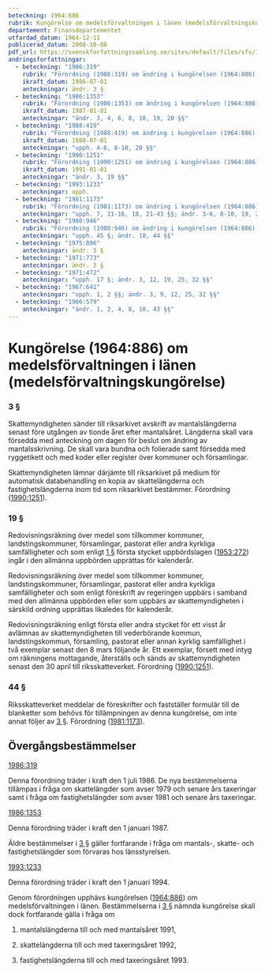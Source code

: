 ```yaml
---
beteckning: 1964:886
rubrik: Kungörelse om medelsförvaltningen i länen (medelsförvaltningskungörelse)
departement: Finansdepartementet
utfardad_datum: 1964-12-11
publicerad_datum: 2008-10-08
pdf_url: https://svenskforfattningssamling.se/sites/default/files/sfs/1964-12/SFS1964-886.pdf
andringsforfattningar:
  - beteckning: "1986:319"
    rubrik: "Förordning (1986:319) om ändring i kungörelsen (1964:886) om medelsförvaltningen i länen (medelsförvaltningskungörelsen)"
    ikraft_datum: 1986-07-01
    anteckningar: ändr. 3 §
  - beteckning: "1986:1353"
    rubrik: "Förordning (1986:1353) om ändring i kungörelsen (1964:886) om medelsförvaltningen i länen (medelsförvaltningskungörelsen)"
    ikraft_datum: 1987-01-01
    anteckningar: "ändr. 3, 4, 6, 8, 10, 19, 20 §§"
  - beteckning: "1988:419"
    rubrik: "Förordning (1988:419) om ändring i kungörelsen (1964:886) om medelsförvaltningen i länen (medelsförvaltningskungörelsen)"
    ikraft_datum: 1988-07-01
    anteckningar: "upph. 4-6, 8-10, 20 §§"
  - beteckning: "1990:1251"
    rubrik: "Förordning (1990:1251) om ändring i kungörelsen (1964:886) om medelsförvaltningen i länen (medelsförvaltningskungörelsen)"
    ikraft_datum: 1991-01-01
    anteckningar: "ändr. 3, 19 §§"
  - beteckning: "1993:1233"
    anteckningar: upph.
  - beteckning: "1981:1173"
    rubrik: "Förordning (1981:1173) om ändring i kungörelsen (1964:886) om medelsförvaltningen i länen (medelsförvaltningskungörelsen)"
    anteckningar: "upph. 7, 11-16, 18, 21-43 §§; ändr. 3-6, 8-10, 19, 20, 44 §§; omtryck"
  - beteckning: "1980:946"
    rubrik: "Förordning (1980:946) om ändring i kungörelsen (1964:886) om medelsförvaltningen i länen (medelsförvaltningskungörelsen)"
    anteckningar: "upph. 45 §; ändr. 10, 44 §§"
  - beteckning: "1975:896"
    anteckningar: ändr. 3 §
  - beteckning: "1971:773"
    anteckningar: ändr. 3 §
  - beteckning: "1971:472"
    anteckningar: "upph. 17 §; ändr. 3, 12, 19, 25, 32 §§"
  - beteckning: "1967:641"
    anteckningar: "upph. 1, 2 §§; ändr. 3, 9, 12, 25, 32 §§"
  - beteckning: "1966:579"
    anteckningar: "ändr. 1, 2, 4, 8, 10, 43 §§"
---
```


# Kungörelse (1964:886) om medelsförvaltningen i länen (medelsförvaltningskungörelse)

### 3 §

Skattemyndigheten sänder till riksarkivet avskrift av mantalslängderna senast före utgången av tionde året efter mantalsåret. Längderna skall vara försedda med anteckning om dagen för beslut om ändring av mantalsskrivning. De skall vara bundna och folierade samt försedda med ryggetikett och med koder eller register över kommuner och församlingar.

Skattemyndigheten lämnar därjämte till riksarkivet på medium för automatisk databehandling en kopia av skattelängderna och fastighetslängderna inom tid som riksarkivet bestämmer. Förordning ([1990:1251](https://selex.se/eli/sfs/1990/1251)).

### 19 §

Redovisningsräkning över medel som tillkommer kommuner, landstingskommuner, församlingar, pastorat eller andra kyrkliga samfälligheter och som enligt [1 §](#1) första stycket uppbördslagen ([1953:272](https://selex.se/eli/sfs/1953/272)) ingår i den allmänna uppbörden upprättas för kalenderår.

Redovisningsräkning över medel som tillkommer kommuner, landstingskommuner, församlingar, pastorat eller andra kyrkliga samfälligheter och som enligt föreskrift av regeringen uppbärs i samband med den allmänna uppbörden eller som uppbärs av skattemyndigheten i särskild ordning upprättas likaledes för kalenderår.

Redovisningsräkning enligt första eller andra stycket för ett visst år avlämnas av skattemyndigheten till vederbörande kommun, landstingskommun, församling, pastorat eller annan kyrklig samfällighet i två exemplar senast den 8 mars följande år. Ett exemplar, försett med intyg om räkningens mottagande, återställs och sänds av skattemyndigheten senast den 30 april till riksskatteverket. Förordning ([1990:1251](https://selex.se/eli/sfs/1990/1251)).

### 44 §

Riksskatteverket meddelar de föreskrifter och fastställer formulär till de blanketter som behövs för tillämpningen av denna kungörelse, om inte annat följer av [3 §](#3). Förordning ([1981:1173](https://selex.se/eli/sfs/1981/1173)).

## Övergångsbestämmelser

[1986:319](https://selex.se/eli/sfs/1986/319)

Denna förordning träder i kraft den 1 juli 1986. De nya bestämmelserna tillämpas i fråga om skattelängder som avser 1979 och senare års taxeringar samt i fråga om fastighetslängder som avser 1981 och senare års taxeringar.

[1986:1353](https://selex.se/eli/sfs/1986/1353)

Denna förordning träder i kraft den 1 januari 1987.

Äldre bestämmelser i [3 §](#3) gäller fortfarande i fråga om mantals-, skatte- och fastighetslängder som förvaras hos länsstyrelsen.

[1993:1233](https://selex.se/eli/sfs/1993/1233)

Denna förordning träder i kraft den 1 januari 1994.

Genom förordningen upphävs kungörelsen ([1964:886](https://selex.se/eli/sfs/1964/886)) om medelsförvaltningen i länen. Bestämmelserna i [3 §](#3) nämnda kungörelse skall dock fortfarande gälla i fråga om

1. mantalslängderna till och med mantalsåret 1991,

2. skattelängderna till och med taxeringsåret 1992,

3. fastighetslängderna till och med taxeringsåret 1993.